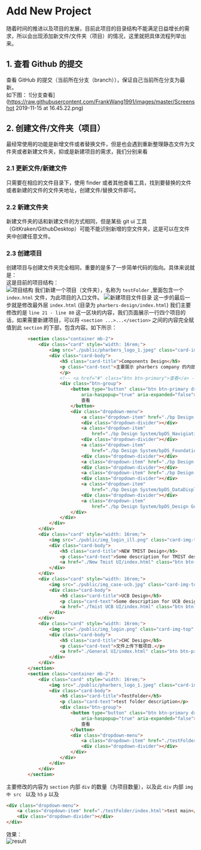 # Add New Project
随着时间的推进以及项目的发展，目前此项目的目录结构不能满足日益增长的需求，所以会出现添加新文件/文件夹（项目）的情况，这里就把具体流程列举出来。  

## 1. 查看 Github 的提交
查看 GitHub 的提交（当前所在分支（branch）），保证自己当前所在分支为最新。  
如下图：
![分支查看](https://raw.githubusercontent.com/FrankWang1991/images/master/Screenshot 2019-11-15 at 16.45.22.png)

## 2. 创建文件/文件夹（项目）
最经常使用的功能是新增文件或者替换文件，但是也会遇到重新整理静态文件为文件夹或者新建文件夹，抑或是新建项目的需求，我们分别来看  
### 2.1 更新文件/新建文件
只需要在相应的文件目录下，使用 finder 或者其他查看工具，找到要替换的文件或者新建的文件的文件夹地址，创建文件/替换文件即可。
### 2.2 新建文件夹
新建文件夹的话和新建文件的方式相同，但是某些 git ui 工具（GitKraken/GithubDesktop）可能不能识别新增的空文件夹，这是可以在文件夹中创建任意文件。
### 2.3 创建项目
创建项目与创建文件夹完全相同，重要的是多了一步简单代码的指向。具体来说就是：  
这是目前的项目结构：  
![项目结构](https://raw.githubusercontent.com/FrankWang1991/images/master/4YGbMz.png)
我们新建一个项目（文件夹），名称为 `testFolder` ,里面包含一个 `index.html` 文件，为此项目的入口文件。
![新建项目文件目录](https://raw.githubusercontent.com/FrankWang1991/images/master/WV84qv.png)
这一步的最后一步就是修改最外层 `index.html` (目录为 `pharbers-design/index.html`)
我们主要修改的是 `line 21 - line 80` 这一区块的内容，我们页面展示一行四个项目的话，如果需要新建项目，可以将 `<section ...>...</section>` 之间的内容完全赋值到此 `section` 的下部，包含内容。如下所示： 

``` html
        <section class="container mb-2">
            <div class="card" style="width: 16rem;">
                <img src="./public/pharbers_logo_1.jpeg" class="card-img-top" alt="components">
                <div class="card-body">
                    <h5 class="card-title">Components Design</h5>
                    <p class="card-text">主要展示 pharbers company 的内部组件设计等，包含基础的颜色/字体/大小等，同时也有数据展示如表格等的组件。适用于 pharbers 项目.
                    </p>
                    <!-- <a href="#" class="btn btn-primary">查看</a> -->
                    <div class="btn-group">
                        <button type="button" class="btn btn-primary dropdown-toggle" data-toggle="dropdown"
                            aria-haspopup="true" aria-expanded="false">
                            查看
                        </button>
                        <div class="dropdown-menu">
                            <a class="dropdown-item" href="./bp Design System/bpDS_General/index.html">General</a>
                            <div class="dropdown-divider"></div>
                            <a class="dropdown-item"
                                href="./bp Design System/bpDS_Navigiation/index.html">Navigiation</a>
                            <div class="dropdown-divider"></div>
                            <a class="dropdown-item"
                                href="./bp Design System/bpDS_Foundations/index.html">Foundations</a>
                            <div class="dropdown-divider"></div>
                            <a class="dropdown-item" href="./bp Design System/bpDS_Feedback/index.html">Feedback</a>
                            <div class="dropdown-divider"></div>
                            <a class="dropdown-item" href="./bp Design System/bpDS_DataEntry/index.html">DataEntry</a>
                            <div class="dropdown-divider"></div>
                            <a class="dropdown-item"
                                href="./bp Design System/bpDS_DataDisplay/index.html">DataDisplay</a>
                            <div class="dropdown-divider"></div>
                            <a class="dropdown-item"
                                href="./bp Design System/bpDS_Design Guideline/index.html">Guideline</a>
                        </div>
                    </div>
                </div>
            </div>
            <div class="card" style="width: 16rem;">
                <img src="./public/img_login_ill.png" class="card-img-top" alt="TMIST">
                <div class="card-body">
                    <h5 class="card-title">NEW TMIST Design</h5>
                    <p class="card-text">Some description for TMIST design.</p>
                    <a href="./New Tmist UI/index.html" class="btn btn-primary">查看</a>
                </div>
            </div>
            <div class="card" style="width: 16rem;">
                <img src="./public/img_case-ucb.jpg" class="card-img-top" alt="ucb">
                <div class="card-body">
                    <h5 class="card-title">UCB Design</h5>
                    <p class="card-text">Some description for UCB design.</p>
                    <a href="./Tmist UCB UI/index.html" class="btn btn-primary">查看</a>
                </div>
            </div>
            <div class="card" style="width: 16rem;">
                <img src="./public/img_login.png" class="card-img-top" alt="ucb">
                <div class="card-body">
                    <h5 class="card-title">CHC Design</h5>
                    <p class="card-text">文件上传下载项目.</p>
                    <a href="./General UI/index.html" class="btn btn-primary">查看</a>
                </div>
            </div>
        </section>
        <section class="container mb-2">
            <div class="card" style="width: 16rem;">
                <img src="./public/pharbers_logo_1.jpeg" class="card-img-top" alt="components">
                <div class="card-body">
                    <h5 class="card-title">TestFolder</h5>
                    <p class="card-text">test folder description</p>
                    <div class="btn-group">
                        <button type="button" class="btn btn-primary dropdown-toggle" data-toggle="dropdown"
                            aria-haspopup="true" aria-expanded="false">
                            查看
                        </button>
                        <div class="dropdown-menu">
                            <a class="dropdown-item" href="./testFolder/index.html">test main</a>
                            <div class="dropdown-divider"></div>
                        </div>
                    </div>
                </div>
            </div>
        </section>
```
主要修改的内容为 `section` 内部 `div` 的数量（为项目数量），以及此 `div` 内部 `img 中 src ` 以及 `h5` `p` 以及 
``` html 
<div class="dropdown-menu">
    <a class="dropdown-item" href="./testFolder/index.html">test main</a>
    <div class="dropdown-divider"></div>
</div>
```
效果：  
![result](https://raw.githubusercontent.com/FrankWang1991/images/master/QIL6X4.png)
